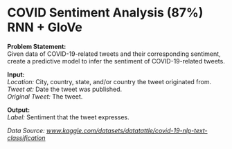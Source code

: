 # COVID Sentiment Analysis (87%) RNN + GloVe

__Problem Statement:__<br>
Given data of COVID-19-related tweets and their corresponding sentiment, create a predictive model to infer the sentiment of COVID-19-related tweets.

__Input:__<br>
_Location:_ City, country, state, and/or country the tweet originated from.<br>
_Tweet at:_ Date the tweet was published.<br>
_Original Tweet:_ The tweet.<br>

__Output:__<br>
_Label:_ Sentiment that the tweet expresses.<be>

_Data Source: www.kaggle.com/datasets/datatattle/covid-19-nlp-text-classification_
